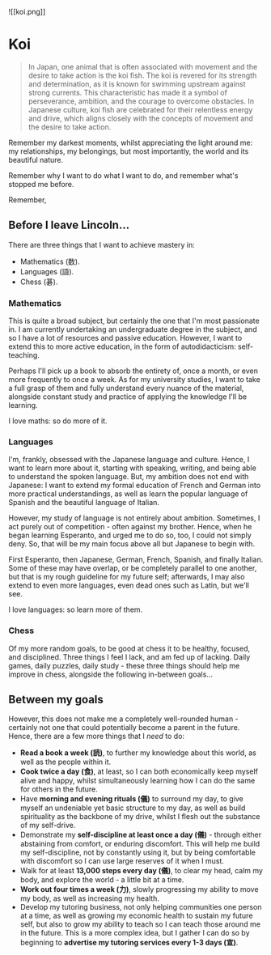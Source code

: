 ![[koi.png]]
# Koi

> In Japan, one animal that is often associated with movement and the desire to take action is the koi fish. The koi is revered for its strength and determination, as it is known for swimming upstream against strong currents. This characteristic has made it a symbol of perseverance, ambition, and the courage to overcome obstacles. In Japanese culture, koi fish are celebrated for their relentless energy and drive, which aligns closely with the concepts of movement and the desire to take action.

Remember my darkest moments, whilst appreciating the light around me: my relationships, my belongings, but most importantly, the world and its beautiful nature. 

Remember why I want to do what I want to do, and remember what's stopped me before. 

Remember,

## Before I leave Lincoln...

There are three things that I want to achieve mastery in:

- Mathematics (数).
- Languages (語).
- Chess (碁).

### Mathematics

This is quite a broad subject, but certainly the one that I'm most passionate in. I am currently undertaking an undergraduate degree in the subject, and so I have a lot of resources and passive education. However, I want to extend this to more active education, in the form of autodidacticism: self-teaching.

Perhaps I'll pick up a book to absorb the entirety of, once a month, or even more frequently to once a week. As for my university studies, I want to take a full grasp of them and fully understand every nuance of the material, alongside constant study and practice of applying the knowledge I'll be learning.

I love maths: so do more of it.

### Languages

I'm, frankly, obsessed with the Japanese language and culture. Hence, I want to learn more about it, starting with speaking, writing, and being able to understand the spoken language. But, my ambition does not end with Japanese: I want to extend my formal education of French and German into more practical understandings, as well as learn the popular language of Spanish and the beautiful language of Italian.

However, my study of language is not entirely about ambition. Sometimes, I act purely out of competition - often against my brother. Hence, when he began learning Esperanto, and urged me to do so, too, I could not simply deny. So, that will be my main focus above all but Japanese to begin with.

First Esperanto, then Japanese, German, French, Spanish, and finally Italian. Some of these may have overlap, or be completely parallel to one another, but that is my rough guideline for my future self; afterwards, I may also extend to even more languages, even dead ones such as Latin, but we'll see.

I love languages: so learn more of them.

### Chess

Of my more random goals, to be good at chess it to be healthy, focused, and disciplined. Three things I feel I lack, and am fed up of lacking. Daily games, daily puzzles, daily study - these three things should help me improve in chess, alongside the following in-between goals...

## Between my goals

However, this does not make me a completely well-rounded human - certainly not one that could potentially become a parent in the future. Hence, there are a few more things that I *need* to do:

- **Read a book a week (読)**, to further my knowledge about this world, as well as the people within it.
- **Cook twice a day (食)**, at least, so I can both economically keep myself alive and happy, whilst simultaneously learning how I can do the same for others in the future.
- Have **morning and evening rituals (儀)** to surround my day, to give myself an undeniable yet basic structure to my day, as well as build spirituality as the backbone of my drive, whilst I flesh out the substance of my self-drive.
- Demonstrate my **self-discipline at least once a day (儀)** - through either abstaining from comfort, or enduring discomfort. This will help me build my self-discipline, not by constantly using it, but by being comfortable with discomfort so I can use large reserves of it when I must.
- Walk for at least **13,000 steps every day (儀)**, to clear my head, calm my body, and explore the world - a little bit at a time.
- **Work out four times a week (力)**, slowly progressing my ability to move my body, as well as increasing my health.
- Develop my tutoring business, not only helping communities one person at a time, as well as growing my economic health to sustain my future self, but also to grow my ability to teach so I can teach those around me in the future. This is a more complex idea, but I gather I can do so by beginning to **advertise my tutoring services every 1-3 days (宣)**.